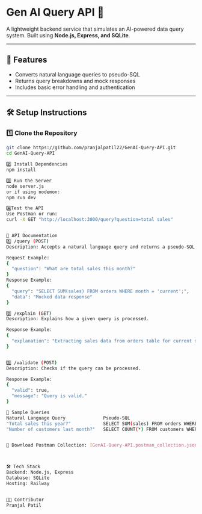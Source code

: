 
# Gen AI Query API 🚀

A lightweight backend service that simulates an AI-powered data query system. Built using **Node.js, Express, and SQLite**.

---

## 📌 Features
- Converts natural language queries to pseudo-SQL
- Returns query breakdowns and mock responses
- Includes basic error handling and authentication

---

## 🛠️ Setup Instructions

### 1️⃣ Clone the Repository
```sh
git clone https://github.com/pranjalpatil22/GenAI-Query-API.git
cd GenAI-Query-API

2️⃣ Install Dependencies
npm install

3️⃣ Run the Server
node server.js
or if using nodemon:
npm run dev

4️⃣Test the API
Use Postman or run:
curl -X GET "http://localhost:3000/query?question=total sales"


🔗 API Documentation
1️⃣ /query (POST)
Description: Accepts a natural language query and returns a pseudo-SQL response.

Request Example:
{
  "question": "What are total sales this month?"
}
Response Example:
{
  "query": "SELECT SUM(sales) FROM orders WHERE month = 'current';",
  "data": "Mocked data response"
}

2️⃣ /explain (GET)
Description: Explains how a given query is processed.

Response Example:
{
  "explanation": "Extracting sales data from orders table for current month."
}


3️⃣ /validate (POST)
Description: Checks if the query can be processed.

Response Example:
{
  "valid": true,
  "message": "Query is valid."
}

🔎 Sample Queries
Natural Language Query	            Pseudo-SQL
"Total sales this year?"	        SELECT SUM(sales) FROM orders WHERE year = 'current';
"Number of customers last month?"	SELECT COUNT(*) FROM customers WHERE month = 'last';


📂 Download Postman Collection: [GenAI-Query-API.postman_collection.json](https://github.com/pranjalpatil22/GenAI-Query-API/blob/main/GenAI-Query-API.postman_collection.json)



🛠️ Tech Stack
Backend: Node.js, Express
Database: SQLite
Hosting: Railway


👨‍💻 Contributor
Pranjal Patil
